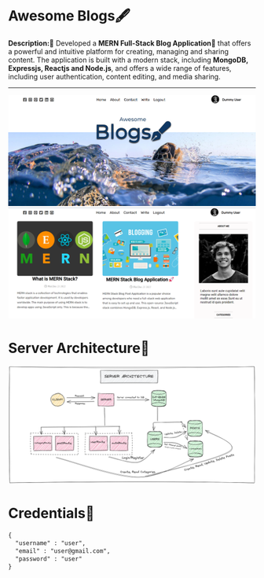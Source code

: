 # Awesome Blogs🖋️

**Description:📄** Developed a **MERN Full-Stack Blog Application📝** that offers a powerful and intuitive platform for creating, managing and sharing content. The application is built with a modern stack, including **MongoDB, Expressjs, Reactjs and Node.js**, and offers a wide range of features, including user authentication, content editing, and media sharing.
<hr/>
<img src="https://github.com/bhavesh1129/Awesome-Blogs/blob/master/client/src/Home%20Preview.png" alt="Home Preview Img" />
<img src="https://github.com/bhavesh1129/Awesome-Blogs/blob/master/client/src/Preview.png" alt="Preview Img" />

# Server Architecture🎯
<img src="https://github.com/bhavesh1129/Awesome-Blogs/blob/master/server/Server%20Architecture.png" alt="Server Architecture Img" />

# Credentials🔐
```
{
  "username" : "user",
  "email" : "user@gmail.com",
  "password" : "user"
}
```
